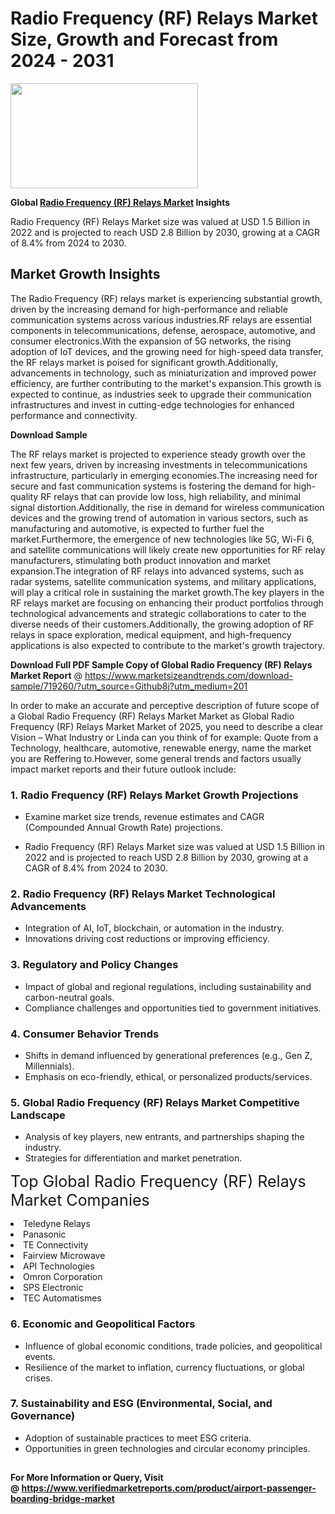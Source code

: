 <H1>Radio Frequency (RF) Relays Market Size, Growth and Forecast from 2024 - 2031</H1><img class="aligncenter size-medium wp-image-584254" src="https://thirdeyenews.in/wp-content/uploads/2024/09/Global-Market-Research-300x168.jpeg" alt="" width="300" height="168" /><p><strong>Global&nbsp;<a href="https://www.marketsizeandtrends.com/download-sample/719260/?utm_source=Github8j?utm_medium=201">Radio Frequency (RF) Relays Market</a> Insights</strong></p><p>Radio Frequency (RF) Relays Market size was valued at USD 1.5 Billion in 2022 and is projected to reach USD 2.8 Billion by 2030, growing at a CAGR of 8.4% from 2024 to 2030.</p><p><h2>Market Growth Insights</h2> <p>The Radio Frequency (RF) relays market is experiencing substantial growth, driven by the increasing demand for high-performance and reliable communication systems across various industries.RF relays are essential components in telecommunications, defense, aerospace, automotive, and consumer electronics.With the expansion of 5G networks, the rising adoption of IoT devices, and the growing need for high-speed data transfer, the RF relays market is poised for significant growth.Additionally, advancements in technology, such as miniaturization and improved power efficiency, are further contributing to the market's expansion.This growth is expected to continue, as industries seek to upgrade their communication infrastructures and invest in cutting-edge technologies for enhanced performance and connectivity.</p> <p><strong>Download Sample</strong></p> <p>The RF relays market is projected to experience steady growth over the next few years, driven by increasing investments in telecommunications infrastructure, particularly in emerging economies.The increasing need for secure and fast communication systems is fostering the demand for high-quality RF relays that can provide low loss, high reliability, and minimal signal distortion.Additionally, the rise in demand for wireless communication devices and the growing trend of automation in various sectors, such as manufacturing and automotive, is expected to further fuel the market.Furthermore, the emergence of new technologies like 5G, Wi-Fi 6, and satellite communications will likely create new opportunities for RF relay manufacturers, stimulating both product innovation and market expansion.The integration of RF relays into advanced systems, such as radar systems, satellite communication systems, and military applications, will play a critical role in sustaining the market growth.The key players in the RF relays market are focusing on enhancing their product portfolios through technological advancements and strategic collaborations to cater to the diverse needs of their customers.Additionally, the growing adoption of RF relays in space exploration, medical equipment, and high-frequency applications is also expected to contribute to the market's growth trajectory.<p><span class=""><strong>Download Full PDF Sample Copy of Global Radio Frequency (RF) Relays Market Report</strong> @ <a href="https://www.marketsizeandtrends.com/download-sample/719260/?utm_source=Github8j?utm_medium=201" target="_blank">https://www.marketsizeandtrends.com/download-sample/719260/?utm_source=Github8j?utm_medium=201</a></span></p><p>In order to make an accurate and perceptive description of future scope of a Global&nbsp;Radio Frequency (RF) Relays Market Market as Global&nbsp;Radio Frequency (RF) Relays Market Market of 2025, you need to describe a clear Vision &ndash; What Industry or Linda can you think of for example: Quote from a Technology, healthcare, automotive, renewable energy, name the market you are Reffering to.However, some general trends and factors usually impact market reports and their future outlook include:</p><h3>1.&nbsp;<strong>Radio Frequency (RF) Relays Market Growth Projections</strong></h3><ul><li>Examine market size trends, revenue estimates and CAGR (Compounded Annual Growth Rate) projections.</li><li><p>Radio Frequency (RF) Relays Market size was valued at USD 1.5 Billion in 2022 and is projected to reach USD 2.8 Billion by 2030, growing at a CAGR of 8.4% from 2024 to 2030.</p></li></ul><h3>2.&nbsp;<strong>Radio Frequency (RF) Relays Market Technological Advancements</strong></h3><ul><li>Integration of AI, IoT, blockchain, or automation in the industry.</li><li>Innovations driving cost reductions or improving efficiency.</li></ul><h3>3.&nbsp;<strong>Regulatory and Policy Changes</strong></h3><ul><li>Impact of global and regional regulations, including sustainability and carbon-neutral goals.</li><li>Compliance challenges and opportunities tied to government initiatives.</li></ul><h3>4.&nbsp;<strong>Consumer Behavior Trends</strong></h3><ul><li>Shifts in demand influenced by generational preferences (e.g., Gen Z, Millennials).</li><li>Emphasis on eco-friendly, ethical, or personalized products/services.</li></ul><h3>5.&nbsp;<strong>Global Radio Frequency (RF) Relays Market Competitive Landscape</strong></h3><ul><li>Analysis of key players, new entrants, and partnerships shaping the industry.</li><li>Strategies for differentiation and market penetration.</li></ul><p data-pm-slice="1 1 []"><span style="color: inherit; font-family: inherit; font-size: 25px;">Top Global Radio Frequency (RF) Relays Market Companies</span></p><div class="" data-test-id=""><p><li>Teledyne Relays</li><li> Panasonic</li><li> TE Connectivity</li><li> Fairview Microwave</li><li> API Technologies</li><li> Omron Corporation</li><li> SPS Electronic</li><li> TEC Automatismes</li></p></div><h3>6.&nbsp;<strong>Economic and Geopolitical Factors</strong></h3><ul><li>Influence of global economic conditions, trade policies, and geopolitical events.</li><li>Resilience of the market to inflation, currency fluctuations, or global crises.</li></ul><h3>7.&nbsp;<strong>Sustainability and ESG (Environmental, Social, and Governance)</strong></h3><ul><li>Adoption of sustainable practices to meet ESG criteria.</li><li>Opportunities in green technologies and circular economy principles.</li></ul><h2><strong style="font-size: 14px;">For More Information or Query, Visit @&nbsp;</strong><a style="background-color: #ffffff; font-size: 14px;" href="https://www.marketsizeandtrends.com/report/radio-frequency-rf-relays-market/" target="_blank">https://www.verifiedmarketreports.com/product/airport-passenger-boarding-bridge-market</a></h2>